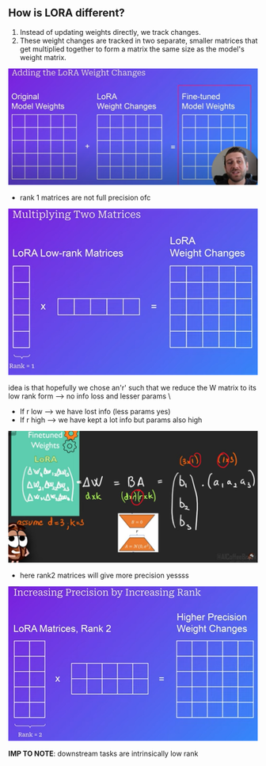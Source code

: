 ## How is LORA different?
1. Instead of updating weights directly, we track changes.
2. These weight changes are tracked in two separate, smaller matrices that get multiplied together to form a matrix the same size as the model's weight matrix.

<img src="image.png" alt="drawing" width="700"/>

- rank 1 matrices are not full precision ofc
<img src="image-1.png" alt="drawing" width="700"/>


idea is that hopefully we chose an'r' such that we reduce the W matrix to its low rank form --> no info loss and lesser params \\
- If r low --> we have lost info (less params yes)
- If r high --> we have kept a lot info but params also high
<img src="image-3.png" alt="drawing" width="700"/>


- here rank2 matrices will give more precision yessss
<img src="image-2.png" alt="drawing" width="700"/>


**IMP TO NOTE**: downstream tasks are intrinsically low rank
